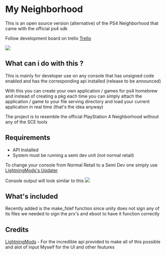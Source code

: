 
# My Neighborhood 

This is an open source version (alternative) of the PS4 Neighborhood that came with the official ps4 sdk 

Follow development board on trello 
[Trello](https://trello.com/c/DnFTKOsb/58-ps4-neighborhood-open-source)

![](https://i.imgur.com/h7wZ6Ta.png)

## What can i do with this ?

This is mainly for developer use on any console that has unsigned code enabled and has the corresponding api installed (release to be announced)

With this you can create your own application / games for ps4 homebrew and instead of creating a pkg each time you can simply attach the application / game to your file serving directory and load your current application in real time (that's the idea anyway)

The project is to resemble the official PlayStation 4 Neighborhood without any of the SCE tools


## Requirements 

* API Installed
* System must be running a semi dev unit (not normal retail)

To change your console from Normal Retail to a Semi Dev one simply use [LightningMods's Updater](http://psarchive.darksoftware.xyz/UPDATER_BETA.pkg)


Console output will look similar to this 
![](https://i.imgur.com/Lu6z9dv.png)

## What's included 
Recently added is the make_fslef function since unity does not sign any of its files we needed to sign the prx's and eboot to have it function correctly

## Credits
[LightningMods](https://twitter.com/LightningMods_/) - For the incredible api provided to make all of this possible and alot of input
Myself for the UI and other feutures


